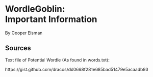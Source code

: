 <!DOCTYPE html>
<html>

<head>
    <title>WordleGoblin Important Information</title>
</head>

<body>
    <h1>WordleGoblin:<br> Important Information</h1>
    <p>By Cooper Eisman</p>

<h2>Sources</h2>
<p>Text file of Potential Wordle (As found in words.txt):</p>
<p>https://gist.github.com/dracos/dd0668f281e685bad51479e5acaadb93</p>
</body>

</html>

